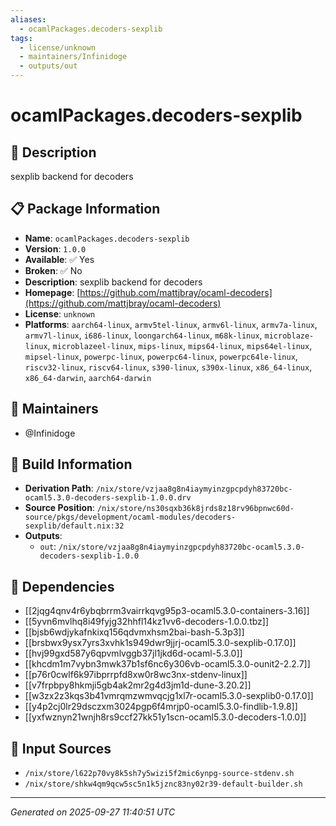 ```yaml
---
aliases:
  - ocamlPackages.decoders-sexplib
tags:
  - license/unknown
  - maintainers/Infinidoge
  - outputs/out
---
```


# ocamlPackages.decoders-sexplib

## 📝 Description

sexplib backend for decoders

## 📋 Package Information

- **Name**: `ocamlPackages.decoders-sexplib`
- **Version**: `1.0.0`
- **Available**: ✅ Yes
- **Broken**: ✅ No
- **Description**: sexplib backend for decoders
- **Homepage**: [https://github.com/mattjbray/ocaml-decoders](https://github.com/mattjbray/ocaml-decoders)
- **License**: `unknown`
- **Platforms**: `aarch64-linux`, `armv5tel-linux`, `armv6l-linux`, `armv7a-linux`, `armv7l-linux`, `i686-linux`, `loongarch64-linux`, `m68k-linux`, `microblaze-linux`, `microblazeel-linux`, `mips-linux`, `mips64-linux`, `mips64el-linux`, `mipsel-linux`, `powerpc-linux`, `powerpc64-linux`, `powerpc64le-linux`, `riscv32-linux`, `riscv64-linux`, `s390-linux`, `s390x-linux`, `x86_64-linux`, `x86_64-darwin`, `aarch64-darwin`
## 👥 Maintainers

- @Infinidoge


## 🔧 Build Information

- **Derivation Path**: `/nix/store/vzjaa8g8n4iaymyinzgpcpdyh83720bc-ocaml5.3.0-decoders-sexplib-1.0.0.drv`
- **Source Position**: `/nix/store/ns30sqxb36k8jrds8z18rv96bpnwc60d-source/pkgs/development/ocaml-modules/decoders-sexplib/default.nix:32`
- **Outputs**:
  - `out`:  `/nix/store/vzjaa8g8n4iaymyinzgpcpdyh83720bc-ocaml5.3.0-decoders-sexplib-1.0.0`

## 🔗 Dependencies

- [[2jqg4qnv4r6ybqbrrm3vairrkqvg95p3-ocaml5.3.0-containers-3.16]]
- [[5yvn6mvlhq8i49fyjg32hhfl14kz1vv6-decoders-1.0.0.tbz]]
- [[bjsb6wdjykafnkixq156qdvmxhsm2bai-bash-5.3p3]]
- [[brsbwx9ysx7yrs3xvhk1s949dwr9jjrj-ocaml5.3.0-sexplib-0.17.0]]
- [[hvj99gxd587y6qpvmlvggb37jl1jkd6d-ocaml-5.3.0]]
- [[khcdm1m7vybn3mwk37b1sf6nc6y306vb-ocaml5.3.0-ounit2-2.2.7]]
- [[p76r0cwlf6k97ibprrpfd8xw0r8wc3nx-stdenv-linux]]
- [[v7frpbpy8hkmji5gb4ak2mr2g4d3jm1d-dune-3.20.2]]
- [[w3zx2z3kqs3b41vmrqmzwmvqcjg1xl7r-ocaml5.3.0-sexplib0-0.17.0]]
- [[y4p2cj0lr29dsczxm3024pgp6f4mrjp0-ocaml5.3.0-findlib-1.9.8]]
- [[yxfwznyn21wnjh8rs9ccf27kk51y1scn-ocaml5.3.0-decoders-1.0.0]]

## 📁 Input Sources

- `/nix/store/l622p70vy8k5sh7y5wizi5f2mic6ynpg-source-stdenv.sh`
- `/nix/store/shkw4qm9qcw5sc5n1k5jznc83ny02r39-default-builder.sh`

---
*Generated on 2025-09-27 11:40:51 UTC*
